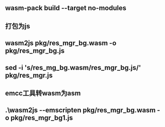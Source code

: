 ## wasm-pack build --target no-modules

## 打包为js
## wasm2js pkg/res_mgr_bg.wasm -o pkg/res_mgr_bg.js

## sed -i 's/res_mg_bg.wasm/res_mgr_bg.js/' pkg/res_mgr.js


## emcc工具转wasm为asm
## .\wasm2js --emscripten  pkg/res_mgr_bg.wasm -o pkg/res_mgr_bg1.js